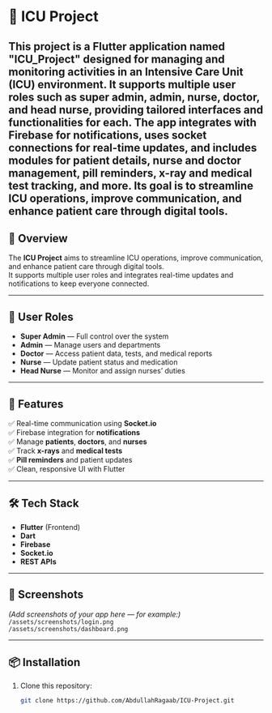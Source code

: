 # 🏥 ICU Project

This project is a Flutter application named "ICU_Project" designed for managing and monitoring activities in an Intensive Care Unit (ICU) environment. It supports multiple user roles such as super admin, admin, nurse, doctor, and head nurse, providing tailored interfaces and functionalities for each. The app integrates with Firebase for notifications, uses socket connections for real-time updates, and includes modules for patient details, nurse and doctor management, pill reminders, x-ray and medical test tracking, and more. Its goal is to streamline ICU operations, improve communication, and enhance patient care through digital tools.
---

## 🚀 Overview

The **ICU Project** aims to streamline ICU operations, improve communication, and enhance patient care through digital tools.  
It supports multiple user roles and integrates real-time updates and notifications to keep everyone connected.

---

## 👥 User Roles

- **Super Admin** — Full control over the system  
- **Admin** — Manage users and departments  
- **Doctor** — Access patient data, tests, and medical reports  
- **Nurse** — Update patient status and medication  
- **Head Nurse** — Monitor and assign nurses’ duties  

---

## 🧩 Features

✅ Real-time communication using **Socket.io**  
✅ Firebase integration for **notifications**  
✅ Manage **patients**, **doctors**, and **nurses**  
✅ Track **x-rays** and **medical tests**  
✅ **Pill reminders** and patient updates  
✅ Clean, responsive UI with Flutter  

---

## 🛠️ Tech Stack

- **Flutter** (Frontend)
- **Dart**
- **Firebase**
- **Socket.io**
- **REST APIs**

---

## 📱 Screenshots

*(Add screenshots of your app here — for example:)*  
`/assets/screenshots/login.png`  
`/assets/screenshots/dashboard.png`

---

## 📦 Installation

1. Clone this repository:
   ```bash
   git clone https://github.com/AbdullahRagaab/ICU-Project.git
